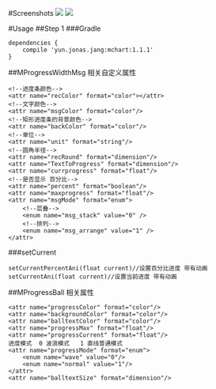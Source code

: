 #Screenshots
![](http://i.imgur.com/JaoqkeW.gif)
![](https://github.com/mychoices/Mchart/blob/master/2323.gif?raw=true)

#Usage
##Step 1
###Gradle
```
dependencies {
    compile 'yun.jonas.jang:mchart:1.1.1'
}

```

##MProgressWidthMsg 
相关自定义属性
```
<!--进度条颜色-->
<attr name="recColor" format="color"></attr>
<!--文字颜色-->
<attr name="msgColor" format="color"/>
<!--矩形进度条的背景颜色-->
<attr name="backColor" format="color"/>
<!--单位-->
<attr name="unit" format="string"/>
<!--圆角半径-->
<attr name="recRound" format="dimension"/>
<attr name="TextToProgress" format="dimension"/>
<attr name="currprogress" format="float"/>
<!--是否显示 百分比-->
<attr name="percent" format="boolean"/>
<attr name="maxprogress" format="float"/>
<attr name="msgMode" format="enum">
    <!--层叠-->
    <enum name="msg_stack" value="0" />
    <!--排列-->
    <enum name="msg_arrange" value="1" />
</attr>
```
###setCurrent
```
setCurrentPercentAni(float current)//设置百分比进度 带有动画
setCurrentAni(float current)//设置当前进度 带有动画
```

##MProgressBall
相关属性
```
<attr name="progressColor" format="color"/>
<attr name="backgroundColor" format="color"/>
<attr name="balltextColor" format="color"/>
<attr name="progressMax" format="float"/>
<attr name="progressCurrent" format="float"/>
进度模式  0 波浪模式   1 直线普通模式
<attr name="progressMode" format="enum">
    <enum name="wave" value="0"/>
    <enum name="normal" value="1"/>
</attr>
<attr name="balltextSize" format="dimension"/>
```
